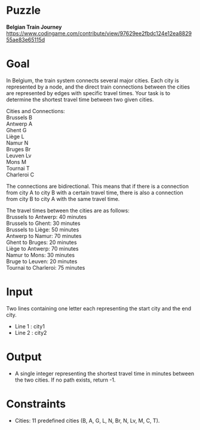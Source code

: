 # Puzzle
**Belgian Train Journey** https://www.codingame.com/contribute/view/97629ee2fbdc124e12ea882955ae83e65115d

# Goal
In Belgium, the train system connects several major cities. Each city is represented by a node, and the direct train connections between the cities are represented by edges with specific travel times. Your task is to determine the shortest travel time between two given cities.

Cities and Connections:  
Brussels B  
Antwerp A  
Ghent G  
Liège L  
Namur N  
Bruges Br  
Leuven Lv  
Mons M  
Tournai T  
Charleroi C  

The connections are bidirectional. This means that if there is a connection from city A to city B with a certain travel time, there is also a connection from city B to city A with the same travel time.

The travel times between the cities are as follows:  
Brussels to Antwerp: 40 minutes  
Brussels to Ghent: 30 minutes  
Brussels to Liège: 50 minutes   
Antwerp to Namur: 70 minutes  
Ghent to Bruges: 20 minutes  
Liège to Antwerp: 70 minutes  
Namur to Mons: 30 minutes  
Bruge to Leuven: 20 minutes  
Tournai to Charleroi: 75 minutes  

# Input
Two lines containing one letter each representing the start city and the end city.
* Line 1 : city1
* Line 2 : city2

# Output
* A single integer representing the shortest travel time in minutes between the two cities. If no path exists, return -1.

# Constraints
* Cities: 11 predefined cities (B, A, G, L, N, Br, N, Lv, M, C, T).
